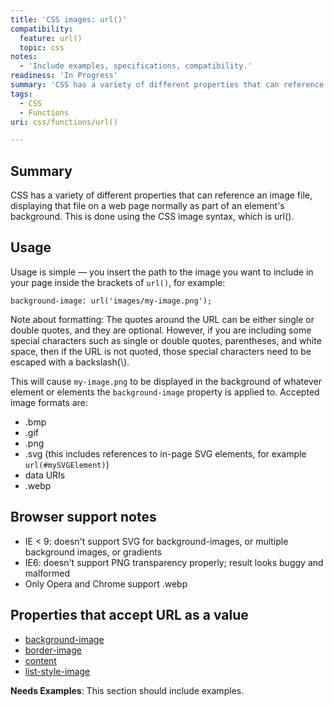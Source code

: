 ```yaml
---
title: 'CSS images: url()'
compatibility:
  feature: url()
  topic: css
notes:
  - 'Include examples, specifications, compatibility.'
readiness: 'In Progress'
summary: 'CSS has a variety of different properties that can reference an image file, displaying that file on a web page normally as part of an element''s background. This is done using the CSS image syntax, which is url().'
tags:
  - CSS
  - Functions
uri: css/functions/url()

---
```

## Summary

CSS has a variety of different properties that can reference an image file, displaying that file on a web page normally as part of an element's background. This is done using the CSS image syntax, which is url().

## Usage

Usage is simple — you insert the path to the image you want to include in your page inside the brackets of `url()`, for example:

    background-image: url('images/my-image.png');

Note about formatting: The quotes around the URL can be either single or double quotes, and they are optional. However, if you are including some special characters such as single or double quotes, parentheses, and white space, then if the URL is not quoted, those special characters need to be escaped with a backslash(\\).

This will cause `my-image.png` to be displayed in the background of whatever element or elements the `background-image` property is applied to. Accepted image formats are:

-   .bmp
-   .gif
-   .png
-   .svg (this includes references to in-page SVG elements, for example `url(#mySVGElement)`)
-   data URIs
-   .webp

## Browser support notes

-   IE \< 9: doesn't support SVG for background-images, or multiple background images, or gradients
-   IE6: doesn't support PNG transparency properly; result looks buggy and malformed
-   Only Opera and Chrome support .webp

## Properties that accept URL as a value

-   [background-image](/css/properties/background-image)
-   [border-image](/css/properties/border-image)
-   [content](/css/properties/content)
-   [list-style-image](/css/properties/list-style-image)

**Needs Examples**: This section should include examples.

